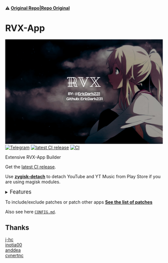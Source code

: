 #### ⚠️ [Original Repo|Repo Original](https://github.com/j-hc/revanced-magisk-module)

# RVX-App
![Artifacts](./revanced-magisk/banner.png)
[![Telegram](https://img.shields.io/badge/Follow-Telegram-blue.svg?logo=telegram)](https://t.me/EricDark231)
[![latest CI release](https://img.shields.io/github/v/release/cvnertnc/rvx-app?label=Release&logo=github)](https://github.com/EricDark231/RVXLGALE/releases)
[![CI](https://github.com/cvnertnc/rvx-app/actions/workflows/ci.yml/badge.svg?event=schedule)](https://github.com/EricDark231/RVXLGALE/actions/workflows/ci.yml)

Extensive RVX-App Builder

Get the [latest CI release](https://github.com/EricDark231/RVXGALE/releases).

Use [**zygisk-detach**](https://github.com/j-hc/zygisk-detach) to detach YouTube and YT Music from Play Store if you are using magisk modules. 

<details><summary><big>Features</big></summary>
<ul>
 <li>Support all present and future ReVanced and <a href="https://github.com/inotia00/revanced-patches">ReVanced Extended</a> apps</li>
 <li> Can build Magisk modules and non-root APKs</li>
 <li> Updated daily with the latest versions of apps and patches</li>
 <li> Optimize APKs and modules for size</li>
 <li> Modules</li>
    <ul>
     <li> recompile invalidated odex for faster usage</li>
     <li> receive updates from Magisk app</li>
     <li> do not break safetynet or trigger root detections</li>
     <li> handle installation of the correct version of the stock app and all that</li>
     <li> support Magisk and KernelSU</li>
    </ul>
</ul>
Note that the <a href="../../actions/workflows/ci.yml">CI workflow</a> is scheduled to build the modules and APKs everyday using GitHub Actions if there is a change in ReVanced patches. You may want to disable it.
</details>

To include/exclude patches or patch other apps
[**See the list of patches**](https://j-hc.github.io/rvmm-config-gen/)

Also see here [`CONFIG.md`](./CONFIG.md).

## Thanks
[j-hc](https://github.com/j-hc)  
[inotia00](https://github.com/inotia00)  
[anddea](https://github.com/anddea)  
[cvnertnc](https://github.com/cvnertnc)  
